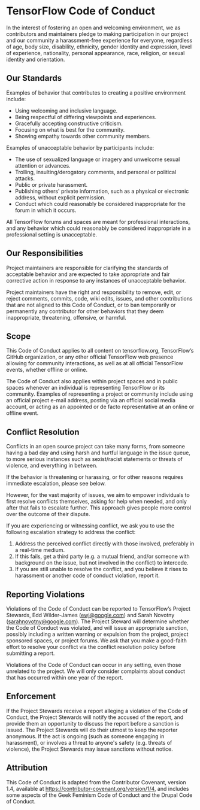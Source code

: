 # TensorFlow Code of Conduct

In the interest of fostering an open and welcoming environment, we as
contributors and maintainers pledge to making participation in our 
project and our community a harassment-free experience for everyone, 
regardless of age, body size, disability, ethnicity, gender identity 
and expression, level of experience, nationality, personal appearance, 
race, religion, or sexual identity and orientation.


## Our Standards

Examples of behavior that contributes to creating a positive environment
include:

*   Using welcoming and inclusive language.
*   Being respectful of differing viewpoints and experiences.
*   Gracefully accepting constructive criticism.
*   Focusing on what is best for the community.
*   Showing empathy towards other community members.

Examples of unacceptable behavior by participants include:

*   The use of sexualized language or imagery and unwelcome sexual 
 attention or advances.
*   Trolling, insulting/derogatory comments, and personal or political
 attacks.
*   Public or private harassment.
*   Publishing others' private information, such as a physical or
 electronic
    address, without explicit permission.
*   Conduct which could reasonably be considered inappropriate for the
 forum in which it occurs.

All TensorFlow forums and spaces are meant for professional
interactions, and any behavior which could reasonably be considered
inappropriate in a professional setting is unacceptable.


## Our Responsibilities

Project maintainers are responsible for clarifying the standards of
acceptable behavior and are expected to take appropriate and fair 
corrective action in response to any instances of unacceptable 
behavior.

Project maintainers have the right and responsibility to remove, edit, 
or reject comments, commits, code, wiki edits, issues, and other
contributions that are not aligned to this Code of Conduct, or to ban
temporarily or permanently any contributor for other behaviors that
they deem inappropriate, threatening, offensive, or harmful.


## Scope

This Code of Conduct applies to all content on tensorflow.org, 
TensorFlow’s GitHub organization, or any other official TensorFlow web 
presence allowing for community interactions, as well as at all 
official TensorFlow events, whether offline or online.

The Code of Conduct also applies within project spaces and in public
spaces whenever an individual is representing TensorFlow or its
community. Examples of representing a project or community include 
using an official project e-mail address, posting via an official 
social media account, or acting as an appointed or de facto 
representative at an online or offline event.


## Conflict Resolution

Conflicts in an open source project can take many forms, 
from someone having a bad day and using harsh and hurtful language in 
the issue queue, to more serious instances such as sexist/racist 
statements or threats of violence, and everything in between.

If the behavior is threatening or harassing, or for other reasons 
requires immediate escalation, please see below.

However, for the vast majority of issues, we aim to empower individuals
to first resolve conflicts themselves, asking for help when needed, 
and only after that fails to escalate further. This approach gives
 people more control over the outcome of their dispute.

If you are experiencing or witnessing conflict, we ask you to use the 
following escalation strategy to address the conflict:

1.  Address the perceived conflict directly with those involved, 
preferably in a real-time medium.
2.  If this fails, get a third party (e.g. a mutual friend, and/or
 someone with background on the issue, but not involved in the
 conflict) to intercede.
3.  If you are still unable to resolve the conflict, and you believe it
 rises to harassment or another code of conduct violation, report it.

## Reporting Violations

Violations of the Code of Conduct can be reported to TensorFlow’s
Project Stewards, Edd Wilder-James (ewj@google.com) and
Sarah Novotny (sarahnovotny@google.com). The Project Steward will 
determine whether the Code of Conduct was violated, and will issue an 
appropriate sanction, possibly including a written warning or 
expulsion from the project, project sponsored spaces, or project 
forums. We ask that you make a good-faith effort to resolve your 
conflict via the conflict resolution policy before submitting a 
report.

Violations of the Code of Conduct can occur in any setting, even those 
unrelated to the project. We will only consider complaints about 
conduct that has occurred within one year of the report.


## Enforcement

If the Project Stewards receive a report alleging a violation of the 
Code of Conduct, the Project Stewards will notify the accused of the 
report, and provide them an opportunity to discuss the report before 
a sanction is issued. The Project Stewards will do their utmost to 
keep the reporter anonymous. If the act is ongoing (such as someone 
engaging in harassment), or involves a threat to anyone's safety (e.g. 
threats of violence), the Project Stewards may issue sanctions without 
notice.


## Attribution

This Code of Conduct is adapted from the Contributor Covenant, 
version 1.4, available at https://contributor-covenant.org/version/1/4, 
and includes some aspects of the Geek Feminism Code of Conduct and the 
Drupal Code of Conduct.